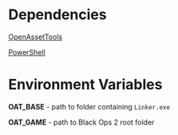 # Dependencies

[OpenAssetTools](https://github.com/Laupetin/OpenAssetTools/releases)

[PowerShell](https://learn.microsoft.com/en-us/powershell/scripting/install/installing-powershell-on-windows)

# Environment Variables

**OAT_BASE** - path to folder containing `Linker.exe`

**OAT_GAME** - path to Black Ops 2 root folder
